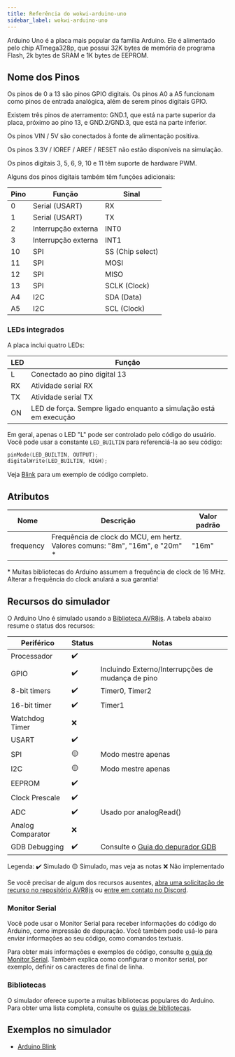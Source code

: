 ```yaml
---
title: Referência do wokwi-arduino-uno
sidebar_label: wokwi-arduino-uno
---
```


Arduino Uno é a placa mais popular da família Arduino. Ele é alimentado pelo chip ATmega328p, que possui 32K bytes de memória de programa Flash, 2k bytes de SRAM e 1K bytes de EEPROM.

<wokwi-arduino-uno />

## Nome dos Pinos

Os pinos de 0 a 13 são pinos GPIO digitais. Os pinos A0 a A5 funcionam como pinos de entrada analógica, além de serem pinos digitais GPIO.

Existem três pinos de aterramento: GND.1, que está na parte superior da placa, próximo ao pino 13, e GND.2/GND.3, que está na parte inferior.

Os pinos VIN / 5V são conectados à fonte de alimentação positiva.

Os pinos 3.3V / IOREF / AREF / RESET não estão disponíveis na simulação.

Os pinos digitais 3, 5, 6, 9, 10 e 11 têm suporte de hardware PWM.

Alguns dos pinos digitais também têm funções adicionais:

| Pino | Função              | Sinal            |
| ---- | ------------------- | ---------------- |
| 0    | Serial (USART)      | RX               |
| 1    | Serial (USART)      | TX               |
| 2    | Interrupção externa | INT0             |
| 3    | Interrupção externa | INT1             |
| 10   | SPI                 | SS (Chip select) |
| 11   | SPI                 | MOSI             |
| 12   | SPI                 | MISO             |
| 13   | SPI                 | SCLK (Clock)     |
| A4   | I2C                 | SDA (Data)       |
| A5   | I2C                 | SCL (Clock)      |

### LEDs integrados

A placa inclui quatro LEDs:

| LED | Função                                                            |
| --- | ----------------------------------------------------------------- |
| L   | Conectado ao pino digital 13                                      |
| RX  | Atividade serial RX                                               |
| TX  | Atividade serial TX                                               |
| ON  | LED de força. Sempre ligado enquanto a simulação está em execução |

Em geral, apenas o LED "L" pode ser controlado pelo código do usuário. Você pode usar a constante `LED_BUILTIN` para referenciá-la ao seu código:

```cpp
pinMode(LED_BUILTIN, OUTPUT);
digitalWrite(LED_BUILTIN, HIGH);
```

Veja [Blink](https://wokwi.com/arduino/libraries/demo/blink) para um exemplo de código completo.

## Atributos

| Nome      | Descrição                                                                     | Valor padrão |
| --------- | ----------------------------------------------------------------------------- | ------------ |
| frequency | Frequência de clock do MCU, em hertz. Valores comuns: "8m", "16m", e "20m" \* | "16m"        |

\* Muitas bibliotecas do Arduino assumem a frequência de clock de 16 MHz. Alterar a frequência do clock anulará a sua garantia!

## Recursos do simulador

O Arduino Uno é simulado usando a [Biblioteca AVR8js](https://github.com/wokwi/avr8js). A tabela abaixo resume o status dos recursos:

| Periférico        | Status | Notas                                                |
| ----------------- | ------ | ---------------------------------------------------- |
| Processador       | ✔️     |                                                      |
| GPIO              | ✔️     | Incluindo Externo/Interrupções de mudança de pino    |
| 8-bit timers      | ✔️     | Timer0, Timer2                                       |
| 16-bit timer      | ✔️     | Timer1                                               |
| Watchdog Timer    | ❌     |                                                      |
| USART             | ✔️     |                                                      |
| SPI               | 🟡     | Modo mestre apenas                                   |
| I2C               | 🟡     | Modo mestre apenas                                   |
| EEPROM            | ✔️     |                                                      |
| Clock Prescale    | ✔️     |                                                      |
| ADC               | ✔️     | Usado por analogRead()                               |
| Analog Comparator | ❌     |                                                      |
| GDB Debugging     | ✔️     | Consulte o [Guia do depurador GDB](../gdb-debugging) |

Legenda:
✔️ Simulado
🟡 Simulado, mas veja as notas
❌ Não implementado

Se você precisar de algum dos recursos ausentes, [abra uma solicitação de recurso no repositório AVR8js](https://github.com/wokwi/avr8js/issues/new)
ou [entre em contato no Discord](https://wokwi.com/discord).

### Monitor Serial

Você pode usar o Monitor Serial para receber informações do código do Arduino, como impressão de depuração. Você também pode usá-lo para enviar informações ao seu código, como comandos textuais.

Para obter mais informações e exemplos de código, consulte [o guia do Monitor Serial](../guides/serial-monitor). Também explica como configurar o monitor serial, por exemplo, definir os caracteres de final de linha.

### Bibliotecas

O simulador oferece suporte a muitas bibliotecas populares do Arduino. Para obter uma lista completa, consulte os [guias de bibliotecas](../guides/libraries).

## Exemplos no simulador

- [Arduino Blink](https://wokwi.com/arduino/libraries/demo/blink)
